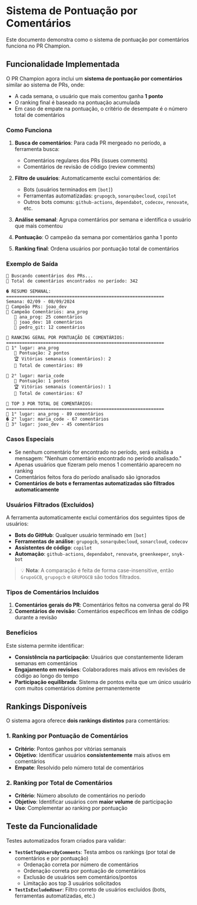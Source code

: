 # Sistema de Pontuação por Comentários

Este documento demonstra como o sistema de pontuação por comentários funciona no PR Champion.

## Funcionalidade Implementada

O PR Champion agora inclui um **sistema de pontuação por comentários** similar ao sistema de PRs, onde:
- A cada semana, o usuário que mais comentou ganha **1 ponto**
- O ranking final é baseado na pontuação acumulada
- Em caso de empate na pontuação, o critério de desempate é o número total de comentários

### Como Funciona

1. **Busca de comentários**: Para cada PR mergeado no período, a ferramenta busca:
   - Comentários regulares dos PRs (issues comments)
   - Comentários de revisão de código (review comments)

2. **Filtro de usuários**: Automaticamente exclui comentários de:
   - Bots (usuários terminados em `[bot]`)
   - Ferramentas automatizadas: `grupogcb`, `sonarqubecloud`, `copilot`
   - Outros bots comuns: `github-actions`, `dependabot`, `codecov`, `renovate`, etc.

3. **Análise semanal**: Agrupa comentários por semana e identifica o usuário que mais comentou

4. **Pontuação**: O campeão da semana por comentários ganha 1 ponto

5. **Ranking final**: Ordena usuários por pontuação total de comentários

### Exemplo de Saída

```
💬 Buscando comentários dos PRs...
💬 Total de comentários encontrados no período: 342

� RESUMO SEMANAL:
============================================================
Semana: 02/09 - 08/09/2024
🥇 Campeão PRs: joao_dev
💬 Campeão Comentários: ana_prog
   🥇 ana_prog: 25 comentários
   🥈 joao_dev: 18 comentários
   🥉 pedro_git: 12 comentários

💬 RANKING GERAL POR PONTUAÇÃO DE COMENTÁRIOS:
============================================================
🥇 1° lugar: ana_prog
   💬 Pontuação: 2 pontos
   🏆 Vitórias semanais (comentários): 2
   📝 Total de comentários: 89

🥈 2° lugar: maria_code
   💬 Pontuação: 1 pontos
   🏆 Vitórias semanais (comentários): 1
   📝 Total de comentários: 67

💬 TOP 3 POR TOTAL DE COMENTÁRIOS:
============================================================
🥇 1° lugar: ana_prog - 89 comentários
� 2° lugar: maria_code - 67 comentários
🥉 3° lugar: joao_dev - 45 comentários
```

### Casos Especiais

- Se nenhum comentário for encontrado no período, será exibida a mensagem: "Nenhum comentário encontrado no período analisado."
- Apenas usuários que fizeram pelo menos 1 comentário aparecem no ranking
- Comentários feitos fora do período analisado são ignorados
- **Comentários de bots e ferramentas automatizadas são filtrados automaticamente**

### Usuários Filtrados (Excluídos)

A ferramenta automaticamente exclui comentários dos seguintes tipos de usuários:
- **Bots do GitHub**: Qualquer usuário terminado em `[bot]`
- **Ferramentas de análise**: `grupogcb`, `sonarqubecloud`, `sonarcloud`, `codecov`
- **Assistentes de código**: `copilot`
- **Automação**: `github-actions`, `dependabot`, `renovate`, `greenkeeper`, `snyk-bot`

> 💡 **Nota**: A comparação é feita de forma case-insensitive, então `GrupoGCB`, `grupogcb` e `GRUPOGCB` são todos filtrados.

### Tipos de Comentários Incluídos

1. **Comentários gerais do PR**: Comentários feitos na conversa geral do PR
2. **Comentários de revisão**: Comentários específicos em linhas de código durante a revisão

### Benefícios

Este sistema permite identificar:
- **Consistência na participação**: Usuários que constantemente lideram semanas em comentários
- **Engajamento em revisões**: Colaboradores mais ativos em revisões de código ao longo do tempo
- **Participação equilibrada**: Sistema de pontos evita que um único usuário com muitos comentários domine permanentemente

## Rankings Disponíveis

O sistema agora oferece **dois rankings distintos** para comentários:

### 1. Ranking por Pontuação de Comentários
- **Critério**: Pontos ganhos por vitórias semanais
- **Objetivo**: Identificar usuários **consistentemente** mais ativos em comentários
- **Empate**: Resolvido pelo número total de comentários

### 2. Ranking por Total de Comentários  
- **Critério**: Número absoluto de comentários no período
- **Objetivo**: Identificar usuários com **maior volume** de participação
- **Uso**: Complementar ao ranking por pontuação

## Teste da Funcionalidade

Testes automatizados foram criados para validar:
- **`TestGetTopUsersByComments`**: Testa ambos os rankings (por total de comentários e por pontuação)
  - Ordenação correta por número de comentários
  - Ordenação correta por pontuação de comentários
  - Exclusão de usuários sem comentários/pontos
  - Limitação aos top 3 usuários solicitados
- **`TestIsExcludedUser`**: Filtro correto de usuários excluídos (bots, ferramentas automatizadas, etc.)
